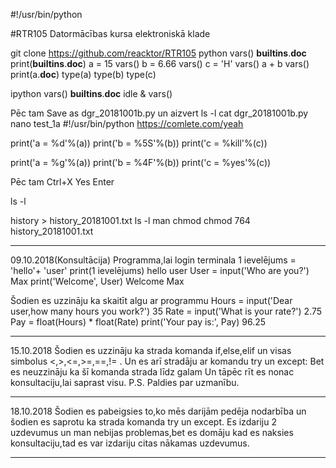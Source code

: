 #!/usr/bin/python

#RTR105
Datormācības kursa elektroniskā klade

git clone https://github.com/reacktor/RTR105
python
vars()
__builtins__.__doc__
print(__builtins__.__doc__)
a = 15
vars()
b = 6.66
vars()
c = 'H'
vars()
a + b
vars()
print(a.__doc__)
type(a)
type(b)
type(c)

ipython
vars()
__builtins__.__doc__
idle &
vars()

Pēc tam Save as dgr_20181001b.py un aizvert
ls -l
cat dgr_20181001b.py
nano test_1a
#!/usr/bin/python
https://comlete.com/yeah

print('a = %d'%(a))
print('b = %5S'%(b))
print('c = %kill'%(c))

print('a = %g'%(a))
print('b = %4F'%(b))
print('c = %yes'%(c))

Pēc tam Ctrl+X
Yes
Enter

ls -l

history > history_20181001.txt
ls -l
man chmod
chmod 764 history_20181001.txt
______________________________________________________________________________
09.10.2018(Konsultācija)
Programma,lai login terminala
1 ievelējums = 'hello'+ 'user'
print(1 ievelējums)
hello user
User = input('Who are you?')
Max
print('Welcome', User)
Welcome Max

Šodien es uzzināju ka skaitīt algu ar programmu
Hours = input('Dear user,how many hours you work?')
35
Rate = input('What is your rate?')
2.75
Pay = float(Hours) * float(Rate)
print('Your pay is:', Pay)
96.25
______________________________________________________________________________
15.10.2018
Šodien es uzzināju ka strada komanda if,else,elif un visas simbolus <,>,<=,>=,==,!= .
Un es arī stradāju ar komandu try un except: 
Bet es neuzzināju ka šī komanda strada līdz galam
Un tāpēc rīt es nonac konsultaciju,lai saprast visu.
P.S. Paldies par uzmanību.
______________________________________________________________________________
18.10.2018
Šodien es pabeigsies to,ko mēs darijām pedēja nodarbība un šodien es saprotu 
ka strada komanda try un except.
Es izdariju 2 uzdevumus un man nebijas problemas,bet es domāju kad es naksies
konsultaciju,tad es var izdariju citas nākamas uzdevumus.
______________________________________________________________________________

